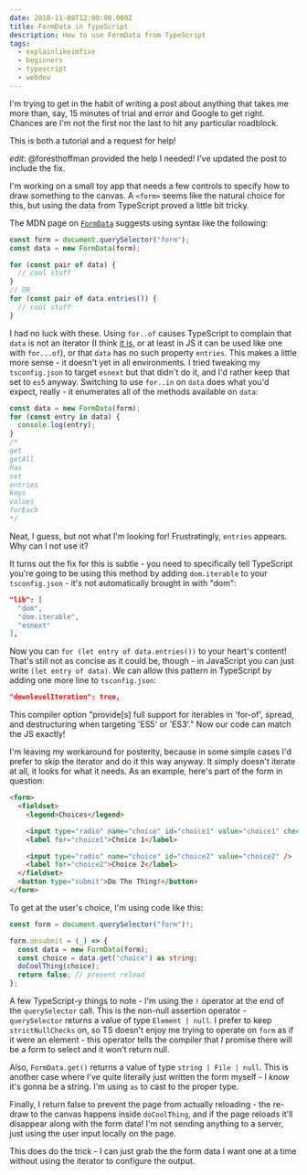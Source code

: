 ```yaml
---
date: 2018-11-08T12:00:00.000Z
title: FormData in TypeScript
description: How to use FormData from TypeScript
tags:
  - explainlikeimfive
  - beginners
  - typescript
  - webdev
---
```


I'm trying to get in the habit of writing a post about anything that takes me more than, say, 15 minutes of trial and error and Google to get right. Chances are I'm not the first nor the last to hit any particular roadblock.

This is both a tutorial and a request for help!

_edit_: @foresthoffman provided the help I needed! I've updated the post to include the fix.

I'm working on a small toy app that needs a few controls to specify how to draw something to the canvas. A `<form>` seems like the natural choice for this, but using the data from TypeScript proved a little bit tricky.

The MDN page on [`FormData`](https://developer.mozilla.org/en-US/docs/Web/API/FormData) suggests using syntax like the following:

```javascript
const form = document.querySelector("form");
const data = new FormData(form);

for (const pair of data) {
  // cool stuff
}
// OR
for (const pair of data.entries()) {
  // cool stuff
}
```

I had no luck with these. Using `for..of` causes TypeScript to complain that `data` is not an iterator (I think [it is](https://developer.mozilla.org/en-US/docs/Web/API/FormData/entries), or at least in JS it can be used like one with `for...of`), or that `data` has no such property `entries`. This makes a little more sense - it doesn't yet in all environments. I tried tweaking my `tsconfig.json` to target `esnext` but that didn't do it, and I'd rather keep that set to `es5` anyway. Switching to use `for..in` on `data` does what you'd expect, really - it enumerates all of the methods available on `data`:

```javascript
const data = new FormData(form);
for (const entry in data) {
  console.log(entry);
}
/*
get
getAll
has
set
entries
keys
values
forEach
*/
```

Neat, I guess, but not what I'm looking for! Frustratingly, `entries` appears. Why can I not use it?

It turns out the fix for this is subtle - you need to specifically tell TypeScript you're going to be using this method by adding `dom.iterable` to your `tsconfig.json` - it's not automatically brought in with "dom":

```json
"lib": [
  "dom",
  "dom.iterable",
  "esnext"
],
```

Now you can `for (let entry of data.entries())` to your heart's content! That's still not as concise as it could be, though - in JavaScript you can just write `(let entry of data)`. We can allow this pattern in TypeScript by adding one more line to `tsconfig.json`:

```json
"downlevelIteration": true,
```

This compiler option "provide[s] full support for iterables in 'for-of', spread, and destructuring when targeting 'ES5' or 'ES3'." Now our code can match the JS exactly!

I'm leaving my workaround for posterity, because in some simple cases I'd prefer to skip the iterator and do it this way anyway. It simply doesn't iterate at all, it looks for what it needs. As an example, here's part of the form in question:

```html
<form>
  <fieldset>
    <legend>Choices</legend>

    <input type="radio" name="choice" id="choice1" value="choice1" checked />
    <label for="choice1">Choice 1</label>

    <input type="radio" name="choice" id="choice2" value="choice2" />
    <label for="choice2">Choice 2</label>
  </fieldset>
  <button type="submit">Do The Thing!</button>
</form>
```

To get at the user's choice, I'm using code like this:

```typescript
const form = document.querySelector("form")!;

form.onsubmit = (_) => {
  const data = new FormData(form);
  const choice = data.get("choice") as string;
  doCoolThing(choice);
  return false; // prevent reload
};
```

A few TypeScript-y things to note - I'm using the `!` operator at the end of the `querySelector` call. This is the non-null assertion operator - `querySelector` returns a value of type `Element | null`. I prefer to keep `strictNullChecks` on, so TS doesn't enjoy me trying to operate on `form` as if it were an element - this operator tells the compiler that _I_ promise there will be a form to select and it won't return null.

Also, `FormData.get()` returns a value of type `string | File | null`. This is another case where I've quite literally just written the form myself - I _know_ it's gonna be a string. I'm using `as` to cast to the proper type.

Finally, I return false to prevent the page from actually reloading - the re-draw to the canvas happens inside `doCoolThing`, and if the page reloads it'll disappear along with the form data! I'm not sending anything to a server, just using the user input locally on the page.

This does do the trick - I can just grab the the form data I want one at a time without using the iterator to configure the output.
